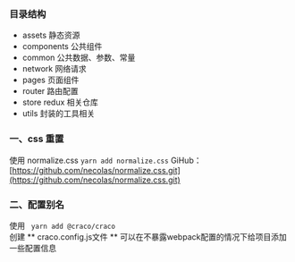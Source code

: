### 目录结构

- assets 静态资源
- components 公共组件
- common 公共数据、参数、常量
- network 网络请求
- pages 页面组件
- router 路由配置
- store redux 相关仓库
- utils 封装的工具相关

### 一、css 重置

使用 normalize.css  `yarn add normalize.css`
GiHub：[https://github.com/necolas/normalize.css.git](https://github.com/necolas/normalize.css.git)


### 二、配置别名

使用 ` yarn add @craco/craco`  
创建 ** craco.config.js文件 **
可以在不暴露webpack配置的情况下给项目添加一些配置信息